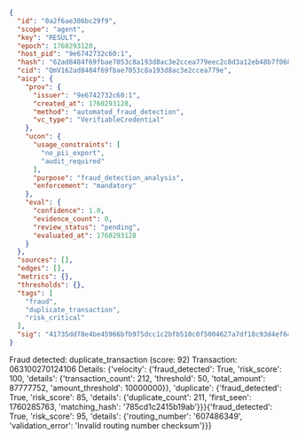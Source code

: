```json
{
  "id": "0a2f6ae386bc29f9",
  "scope": "agent",
  "key": "RESULT",
  "epoch": 1760293128,
  "host_pid": "9e6742732c60:1",
  "hash": "62ad8484f69fbae7053c8a193d8ac3e2ccea779eec2c8d3a12eb48b7f068eb37",
  "cid": "QmV162ad8484f69fbae7053c8a193d8ac3e2ccea779e",
  "aicp": {
    "prov": {
      "issuer": "9e6742732c60:1",
      "created_at": 1760293128,
      "method": "automated_fraud_detection",
      "vc_type": "VerifiableCredential"
    },
    "ucon": {
      "usage_constraints": [
        "no_pii_export",
        "audit_required"
      ],
      "purpose": "fraud_detection_analysis",
      "enforcement": "mandatory"
    },
    "eval": {
      "confidence": 1.0,
      "evidence_count": 0,
      "review_status": "pending",
      "evaluated_at": 1760293128
    }
  },
  "sources": [],
  "edges": [],
  "metrics": {},
  "thresholds": {},
  "tags": [
    "fraud",
    "duplicate_transaction",
    "risk_critical"
  ],
  "sig": "41735dd78e4be45966bfb975dcc1c2bfb510c0f5004627a7df18c93d4ef64941"
}
```

Fraud detected: duplicate_transaction (score: 92)
Transaction: 063100270124106
Details: {'velocity': {'fraud_detected': True, 'risk_score': 100, 'details': {'transaction_count': 212, 'threshold': 50, 'total_amount': 87777752, 'amount_threshold': 10000000}}, 'duplicate': {'fraud_detected': True, 'risk_score': 85, 'details': {'duplicate_count': 211, 'first_seen': 1760285763, 'matching_hash': '785cd1c2415b19ab'}}}{'fraud_detected': True, 'risk_score': 95, 'details': {'routing_number': '607486349', 'validation_error': 'Invalid routing number checksum'}}}